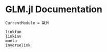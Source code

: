# GLM.jl Documentation

```@meta
CurrentModule = GLM
```

```@docs
linkfun
linkinv
mueta
inverselink
```
